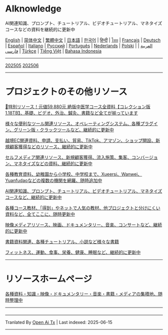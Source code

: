 # AIknowledge
AI関連知識、プロンプト、チュートリアル、ビデオチュートリアル、マネタイズコースなどの資料を継続的に更新中

[English](https://openaitx.github.io/view.html?user=mswnlz&project=AIknowledge&lang=en) | [简体中文](https://openaitx.github.io/view.html?user=mswnlz&project=AIknowledge&lang=zh-CN) | [繁體中文](https://openaitx.github.io/view.html?user=mswnlz&project=AIknowledge&lang=zh-TW) | [日本語](https://openaitx.github.io/view.html?user=mswnlz&project=AIknowledge&lang=ja) | [한국어](https://openaitx.github.io/view.html?user=mswnlz&project=AIknowledge&lang=ko) | [हिन्दी](https://openaitx.github.io/view.html?user=mswnlz&project=AIknowledge&lang=hi) | [ไทย](https://openaitx.github.io/view.html?user=mswnlz&project=AIknowledge&lang=th) | [Français](https://openaitx.github.io/view.html?user=mswnlz&project=AIknowledge&lang=fr) | [Deutsch](https://openaitx.github.io/view.html?user=mswnlz&project=AIknowledge&lang=de) | [Español](https://openaitx.github.io/view.html?user=mswnlz&project=AIknowledge&lang=es) | [Italiano](https://openaitx.github.io/view.html?user=mswnlz&project=AIknowledge&lang=it) | [Русский](https://openaitx.github.io/view.html?user=mswnlz&project=AIknowledge&lang=ru) | [Português](https://openaitx.github.io/view.html?user=mswnlz&project=AIknowledge&lang=pt) | [Nederlands](https://openaitx.github.io/view.html?user=mswnlz&project=AIknowledge&lang=nl) | [Polski](https://openaitx.github.io/view.html?user=mswnlz&project=AIknowledge&lang=pl) | [العربية](https://openaitx.github.io/view.html?user=mswnlz&project=AIknowledge&lang=ar) | [فارسی](https://openaitx.github.io/view.html?user=mswnlz&project=AIknowledge&lang=fa) | [Türkçe](https://openaitx.github.io/view.html?user=mswnlz&project=AIknowledge&lang=tr) | [Tiếng Việt](https://openaitx.github.io/view.html?user=mswnlz&project=AIknowledge&lang=vi) | [Bahasa Indonesia](https://openaitx.github.io/view.html?user=mswnlz&project=AIknowledge&lang=id)

------------
[202505](https://raw.githubusercontent.com/mswnlz/AIknowledge/main/202505.md)
[202506](https://raw.githubusercontent.com/mswnlz/AIknowledge/main/202506.md)

---------------
# プロジェクトのその他リソース

[🎁特別リソース！元値59,880元 絶版中医学コース全資料【コレクション版1.18TB】、基礎、ビデオ、外治、鍼灸、書籍など全てが揃っています](https://github.com/mswnlz/chinese-traditional)

[様々な便利なツール関連リソース、オペレーティングシステム、各種プラグイン、グリーン版・クラックツールなど、継続的に更新中](https://github.com/mswnlz/tools)

[越境EC関連資料、申請、支払い、貿易、TikTok、アマゾン、ショップ開設、新規顧客獲得などのリソース、継続的に更新中](https://github.com/mswnlz/cross-border)

[セルフメディア関連リソース、新規顧客獲得、流入施策、集客、コンバージョン、マネタイズなどの資料、継続的に更新中](https://github.com/mswnlz/self-media)

[各種教育資料、幼稚園から小学校、中学校まで、Xueersi、Wanwei、Yuanfudaoなどの複数の機関を網羅、随時追加中](https://github.com/mswnlz/edu-knowlege)

[AI関連知識、プロンプト、チュートリアル、ビデオチュートリアル、マネタイズコースなど、継続的に更新中](https://github.com/mswnlz/AIknowledge)

[各種コース教材、「得到」やネットで人気の教材、他プロジェクトと分けにくい資料など、全てここに、随時更新中](https://github.com/mswnlz/curriculum)

[映像メディアリソース、映画、ドキュメンタリー、音楽、コンサートなど、継続的に更新中](https://github.com/mswnlz/movies)

[書籍資料関連、各種チュートリアル、小説など様々な書籍](https://github.com/mswnlz/book)

[フィットネス、運動、食事、栄養、健康、睡眠など、継続的に更新中](https://github.com/mswnlz/healthy)

---------------

# リソースホームページ
[各種資料・知識・映像・ドキュメンタリー・音楽・書籍・メディアの集積地、随時整理中](https://github.com/mswnlz)

---------------

###

---

Tranlated By [Open Ai Tx](https://github.com/OpenAiTx/OpenAiTx) | Last indexed: 2025-06-15

---